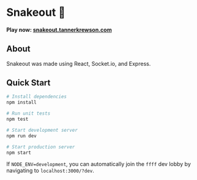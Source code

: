 # Snakeout 🐍

#### Play now: [snakeout.tannerkrewson.com](https://snakeout.tannerkrewson.com/)

## About

Snakeout was made using React, Socket.io, and Express.

## Quick Start

```bash
# Install dependencies
npm install

# Run unit tests
npm test

# Start development server
npm run dev

# Start production server
npm start
```

If `NODE_ENV=development`, you can automatically join the `ffff` dev lobby by navigating to `localhost:3000/?dev`.
